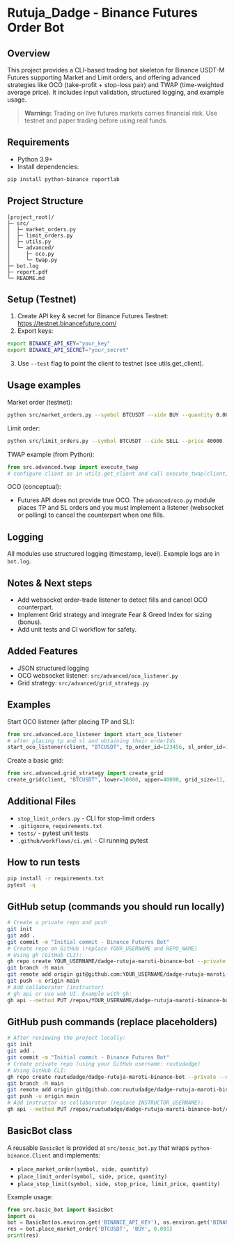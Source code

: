 # Rutuja_Dadge - Binance Futures Order Bot

## Overview
This project provides a CLI-based trading bot skeleton for Binance USDT-M Futures supporting Market and Limit orders, and offering advanced strategies like OCO (take-profit + stop-loss pair) and TWAP (time-weighted average price). It includes input validation, structured logging, and example usage.

> **Warning:** Trading on live futures markets carries financial risk. Use testnet and paper trading before using real funds.

## Requirements
- Python 3.9+
- Install dependencies:
```bash
pip install python-binance reportlab
```

## Project Structure
```
[project_root]/
├─ src/
│  ├─ market_orders.py
│  ├─ limit_orders.py
│  ├─ utils.py
│  └─ advanced/
│     ├─ oco.py
│     └─ twap.py
├─ bot.log
├─ report.pdf
└─ README.md
```

## Setup (Testnet)
1. Create API key & secret for Binance Futures Testnet: https://testnet.binancefuture.com/
2. Export keys:
```bash
export BINANCE_API_KEY="your_key"
export BINANCE_API_SECRET="your_secret"
```
3. Use `--test` flag to point the client to testnet (see utils.get_client).

## Usage examples
Market order (testnet):
```bash
python src/market_orders.py --symbol BTCUSDT --side BUY --quantity 0.001 --test --api-key $BINANCE_API_KEY --api-secret $BINANCE_API_SECRET
```

Limit order:
```bash
python src/limit_orders.py --symbol BTCUSDT --side SELL --price 40000 --quantity 0.001 --time-in-force GTC --api-key $BINANCE_API_KEY --api-secret $BINANCE_API_SECRET
```

TWAP example (from Python):
```python
from src.advanced.twap import execute_twap
# configure client as in utils.get_client and call execute_twap(client, "BTCUSDT", "BUY", total_qty=0.01, slices=5, interval_seconds=10, test=True)
```

OCO (conceptual):
- Futures API does not provide true OCO. The `advanced/oco.py` module places TP and SL orders and you must implement a listener (websocket or polling) to cancel the counterpart when one fills.

## Logging
All modules use structured logging (timestamp, level). Example logs are in `bot.log`.

## Notes & Next steps
- Add websocket order-trade listener to detect fills and cancel OCO counterpart.
- Implement Grid strategy and integrate Fear & Greed Index for sizing (bonus).
- Add unit tests and CI workflow for safety.


## Added Features
- JSON structured logging
- OCO websocket listener: `src/advanced/oco_listener.py`
- Grid strategy: `src/advanced/grid_strategy.py`

## Examples
Start OCO listener (after placing TP and SL):
```python
from src.advanced.oco_listener import start_oco_listener
# after placing tp and sl and obtaining their orderIds
start_oco_listener(client, "BTCUSDT", tp_order_id=123456, sl_order_id=123457)
```

Create a basic grid:
```python
from src.advanced.grid_strategy import create_grid
create_grid(client, "BTCUSDT", lower=30000, upper=40000, grid_size=11, quantity=0.001, test=True)
```


## Additional Files
- `stop_limit_orders.py` - CLI for stop-limit orders
- `.gitignore`, `requirements.txt`
- `tests/` - pytest unit tests
- `.github/workflows/ci.yml` - CI running pytest

## How to run tests
```bash
pip install -r requirements.txt
pytest -q
```

## GitHub setup (commands you should run locally)
```bash
# Create a private repo and push
git init
git add .
git commit -m "Initial commit - Binance Futures Bot"
# Create repo on GitHub (replace YOUR_USERNAME and REPO_NAME)
# Using gh (GitHub CLI):
gh repo create YOUR_USERNAME/dadge-rutuja-maroti-binance-bot --private --description "Binance Futures Order Bot" --confirm
git branch -M main
git remote add origin git@github.com:YOUR_USERNAME/dadge-rutuja-maroti-binance-bot.git
git push -u origin main
# Add collaborator (instructor)
# gh api or use web UI. Example with gh:
gh api --method PUT /repos/YOUR_USERNAME/dadge-rutuja-maroti-binance-bot/collaborators/INSTRUCTOR_USERNAME -f permission=push
```


## GitHub push commands (replace placeholders)
```bash
# After reviewing the project locally:
git init
git add .
git commit -m "Initial commit - Binance Futures Bot"
# Create private repo (using your GitHub username: ruutudadge)
# Using GitHub CLI:
gh repo create ruutudadge/dadge-rutuja-maroti-binance-bot --private --description "Binance Futures Order Bot" --confirm
git branch -M main
git remote add origin git@github.com:ruutudadge/dadge-rutuja-maroti-binance-bot.git
git push -u origin main
# Add instructor as collaborator (replace INSTRUCTOR_USERNAME):
gh api --method PUT /repos/ruutudadge/dadge-rutuja-maroti-binance-bot/collaborators/INSTRUCTOR_USERNAME -f permission=push
```


## BasicBot class
A reusable `BasicBot` is provided at `src/basic_bot.py` that wraps `python-binance.Client` and implements:
- `place_market_order(symbol, side, quantity)`
- `place_limit_order(symbol, side, price, quantity)`
- `place_stop_limit(symbol, side, stop_price, limit_price, quantity)`

Example usage:
```python
from src.basic_bot import BasicBot
import os
bot = BasicBot(os.environ.get('BINANCE_API_KEY'), os.environ.get('BINANCE_API_SECRET'), testnet=True)
res = bot.place_market_order('BTCUSDT', 'BUY', 0.001)
print(res)
```
